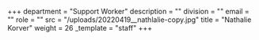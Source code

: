 +++
department = "Support Worker"
description = ""
division = ""
email = ""
role = ""
src = "/uploads/20220419__nathlalie-copy.jpg"
title = "Nathalie Korver"
weight = 26
_template = "staff"
+++

